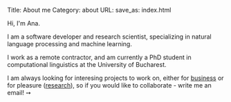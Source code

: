 Title: About me
Category: about
URL:
save_as: index.html

<!-- <img src="/images/portrait_AnaUban.JPG" alt="Ana Uban Face" style="width: 200px; float: right;"/> -->
Hi, I'm Ana.

I am a software developer and research scientist, specializing in natural language processing and machine learning.

I work as a remote contractor, and am currently a PhD student in computational linguistics at the University of Bucharest.

I am always looking for interesing projects to work on,
either for [business](/pages/business-profile.html) or for pleasure ([research](/pages/academic-profile.html)), so if you
would like to collaborate - write me an email! ➙
